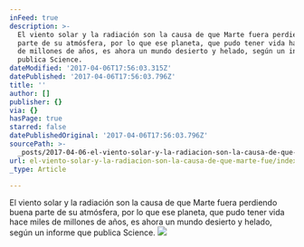 ```yaml
---
inFeed: true
description: >-
  El viento solar y la radiación son la causa de que Marte fuera perdiendo buena
  parte de su atmósfera, por lo que ese planeta, que pudo tener vida hace miles
  de millones de años, es ahora un mundo desierto y helado, según un informe que
  publica Science.
dateModified: '2017-04-06T17:56:03.315Z'
datePublished: '2017-04-06T17:56:03.796Z'
title: ''
author: []
publisher: {}
via: {}
hasPage: true
starred: false
datePublishedOriginal: '2017-04-06T17:56:03.796Z'
sourcePath: >-
  _posts/2017-04-06-el-viento-solar-y-la-radiacion-son-la-causa-de-que-marte-fue.md
url: el-viento-solar-y-la-radiacion-son-la-causa-de-que-marte-fue/index.html
_type: Article

---
```

El viento solar y la radiación son la causa de que Marte fuera perdiendo buena parte de su atmósfera, por lo que ese planeta, que pudo tener vida hace miles de millones de años, es ahora un mundo desierto y helado, según un informe que publica Science.
![](https://the-grid-user-content.s3-us-west-2.amazonaws.com/2c985dfd-8bd6-480f-a5c2-7459c7e3f6cd.jpg)